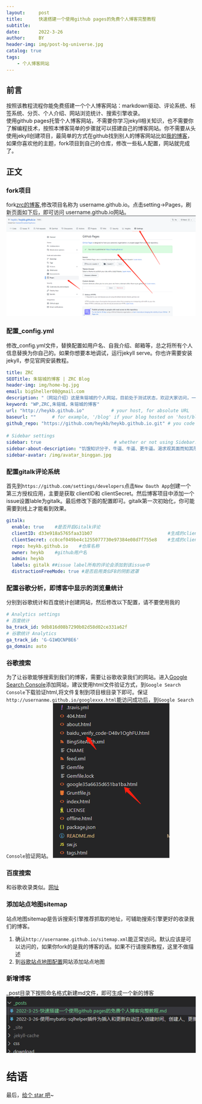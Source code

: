 ```yaml
---
layout:     post
title:      快速搭建一个使用github pages的免费个人博客完整教程 
subtitle:   
date:       2022-3-26
author:     BY
header-img: img/post-bg-universe.jpg
catalog: true
tags:
    - 个人博客网站
---
```



## 前言
按照该教程流程你能免费搭建一个个人博客网站：markdown驱动、评论系统、标签系统、分页、个人介绍、网站浏览统计、搜索引擎收录。<br>
使用github pages托管个人博客网站，不需要你学习jekyll相关知识，也不需要你了解编程技术，按照本博客简单的步骤就可以搭建自己的博客网站。你不需要从头使用jekyll创建项目，最简单的方式在github找到别人的博客网站比如[我的博客](https://github.com/heykb/heykb.github.io)，如果你喜欢他的主题，fork项目到自己的仓库，修改一些私人配置，网站就完成了。


## 正文

### fork项目
fork[zrc的博客](https://github.com/heykb/heykb.github.io),修改项目名称为 username.github.io。点击setting->Pages，刷新页面如下后，即可访问
username.github.io网站。
![](/img/2022-03-28-10-20-27.png)

### 配置_config.yml
修改_config.yml文件，替换配置如用户名、自我介绍、邮箱等，总之将所有个人信息替换为你自己的。如果你想要本地调试，运行jekyll serve。你也许需要安装jekyll，参见官网安装教程。
~~~yml
title: ZRC
SEOTitle: 朱镕城的博客 | ZRC Blog
header-img: img/home-bg.jpg
email: bigSheller08@gmail.com
description: "（网站介绍）这是朱镕城的个人网站，目前处于测试状态，欢迎大家访问，一起交流学习."
keyword: "WP,ZRC,朱镕城，朱镕城的博客"
url: "http://heykb.github.io"          # your host, for absolute URL
baseurl: ""      # for example, '/blog' if your blog hosted on 'host/blog'
github_repo: "https://github.com/heykb/heykb.github.io.git" # you code repository

# Sidebar settings
sidebar: true                           # whether or not using Sidebar.
sidebar-about-description: "饥饿知识分子，牛逼、牛逼、更牛逼。渴求观其面而知其所以然境界而不得，一人弱而集体强，故求知于open network。我们做朋友吧"
sidebar-avatar: /img/avatar_binggan.jpg 
~~~

### 配置gitalk评论系统
首先到```https://github.com/settings/developers```点击```New Oauth App```创建一个第三方授权应用，主要是获取 clientID和 clientSecret。然后博客项目中添加一个issue设置lable为gitalk。最后修改下面的配置即可。gitalk第一次初始化，你可能需要到线上才能看到效果。
~~~yml
gitalk:
  enable: true    #是否开启Gitalk评论
  clientID: d33e918a5765faa31b07                            #生成的clientID
  clientSecret: cc8cef049be4c1255077730e97384e08d7f755e8    #生成的clientSecret
  repo: heykb.github.io    #仓库名称
  owner: heykb    #github用户名
  admin: heykb
  labels: gitalk ##issue label所有的评论会添加到该issue中
  distractionFreeMode: true #是否启用类似FB的阴影遮罩
~~~
### 配置谷歌分析，即博客中显示的浏览量统计
分别到谷歌统计和百度统计创建网站，然后修改以下配置，请不要使用我的
~~~yml
# Analytics settings
# 百度统计
ba_track_id: 9db816d08b7290b02d58d02ce331a62f
# 谷歌统计 Analytics
ga_track_id: 'G-G1WQCNPBE6'            
ga_domain: auto 
~~~
### 谷歌搜索
为了让谷歌能够搜索到我们的博客，需要让谷歌收录我们的网站。进入[Google Search Console](https://search.google.com/search-console/welcome)添加网站，建议使用html文件验证方式，到```Google Search Console```下载验证html,将文件复制到项目根目录下即可。保证```http://usernanme.github.io/googlexxx.html```能访问成功后，到```Google Search Console```验证网站。
![](/img/2022-03-28-10-46-41.png)

### 百度搜索
和谷歌收录类似。[网址](https://ziyuan.baidu.com/https/index)

### 添加站点地图sitemap
站点地图sitemap是告诉搜索引擎推荐抓取的地址，可辅助搜索引擎更好的收录我们的博客。
1. 确认```http://usernanme.github.io/sitemap.xml```能正常访问。默认应该是可以访问的，如果你fork的是我的博客的话。如果不行请搜索教程，这里不做描述
2. 到[谷歌站点地图配置](https://search.google.com/search-console/sitemaps)网站添加站点地图
### 新增博客
_post目录下按照命名格式新建md文件，即可生成一个新的博客
![](/img/2022-03-28-11-09-29.png)


# 结语

最后，[给个 star 吧](https://github.com/heykb/heykb.github.io)~
